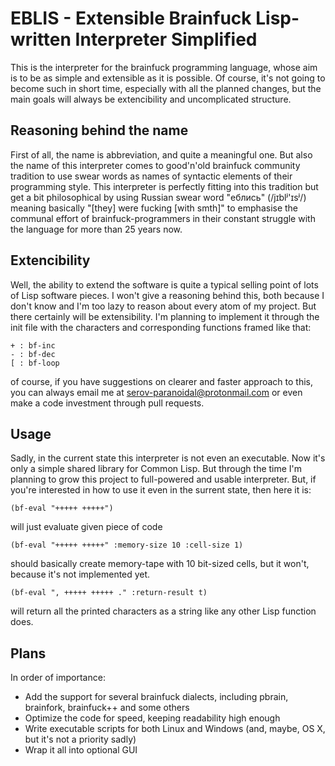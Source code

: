 # EBLIS - Extensible Brainfuck Lisp-written Interpreter Simplified
This is the interpreter for the brainfuck programming language, whose aim is to be as simple and extensible as it is possible. Of course, it's not going to become such in short time, especially with all the planned changes, but the main goals will always be extencibility and uncomplicated structure.

## Reasoning behind the name
First of all, the name is abbreviation, and quite a meaningful one. But also the name of this interpreter comes to good'n'old brainfuck community tradition to use swear words as names of syntactic elements of their programming style. This interpreter is perfectly fitting into this tradition but get a bit philosophical by using Russian swear word "еблись" (/jɪblʲ'ɪsʲ/) meaning basically "[they] were fucking [with smth]" to emphasise the communal effort of brainfuck-programmers in their constant struggle with the language for more than 25 years now.

## Extencibility
Well, the ability to extend the software is quite a typical selling point of lots of Lisp software pieces. I won't give a reasoning behind this, both because I don't know and I'm too lazy to reason about every atom of my project.
But there certainly will be extensibility. I'm planning to implement it through the init file with the characters and corresponding functions framed like that:
```
+ : bf-inc
- : bf-dec
[ : bf-loop
```
of course, if you have suggestions on clearer and faster approach to this, you can always email me at serov-paranoidal@protonmail.com or even make a code investment through pull requests.

## Usage
Sadly, in the current state this interpreter is not even an executable. Now it's only a simple shared library for Common Lisp. But through the time I'm planning to grow this project to full-powered and usable interpreter. But, if you're interested in how to use it even in the surrent state, then here it is:
```
(bf-eval "+++++ +++++")
```
will just evaluate given piece of code
```
(bf-eval "+++++ +++++" :memory-size 10 :cell-size 1)
```
should basically create memory-tape with 10 bit-sized cells, but it won't, because it's not implemented yet.
```
(bf-eval ", +++++ +++++ ." :return-result t)
```
will return all the printed characters as a string like any other Lisp function does.

## Plans
In order of importance:
- Add the support for several brainfuck dialects, including pbrain, brainfork, brainfuck++ and some others
- Optimize the code for speed, keeping readability high enough
- Write executable scripts for both Linux and Windows (and, maybe, OS X, but it's not a priority sadly)
- Wrap it all into optional GUI
